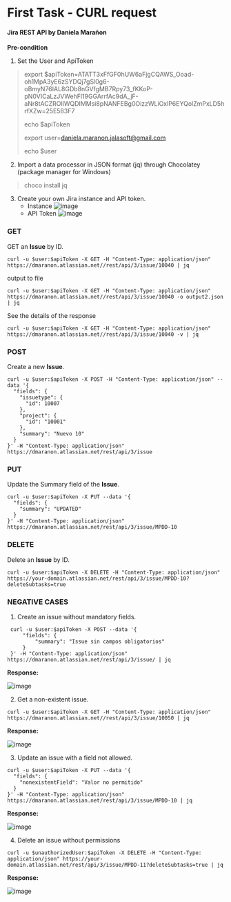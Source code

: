 # First Task - CURL request
#### Jira REST API by Daniela Marañon

**Pre-condition** 
1. Set the User and ApiToken
> export $apiToken=ATATT3xFfGF0hUW6aFjgCQAWS_Ooad-oh1MpA3yE6zSYDQj7gSl0g6-oBmyN76IAL8GDb8nGVfgMB7Rpy73_fKKoP-pN0VICaLzJVWehFl19GGArrfAc9dA_jF-aNr8tACZROIlWQDIMMsi8pNANFEBg0OizzWLiOxlP6EYQolZmPxLD5hrfXZw=25E583F7
>
> echo $apiToken
> 
> export user=daniela.maranon.jalasoft@gmail.com
>
> echo $user

2. Import a data processor in JSON format (jq) through Chocolatey (package manager for Windows)
> choco install jq

3. Create your own Jira instance and API token.
   * Instance
![image](https://github.com/user-attachments/assets/b1250de3-6f1e-42bf-ac49-dc0039232ca2)
   * API Token
![image](https://github.com/user-attachments/assets/b55e8ed1-dbd6-4f31-9543-7bec9295891c)


### **GET**

GET an **Issue** by ID.

```shell
curl -u $user:$apiToken -X GET -H "Content-Type: application/json" https://dmaranon.atlassian.net//rest/api/3/issue/10040 | jq
```
output to file
```shell
curl -u $user:$apiToken -X GET -H "Content-Type: application/json" https://dmaranon.atlassian.net//rest/api/3/issue/10040 -o output2.json | jq
```
See the details of the response
```shell
curl -u $user:$apiToken -X GET -H "Content-Type: application/json" https://dmaranon.atlassian.net//rest/api/3/issue/10040 -v | jq
```

### **POST**

Create a new **Issue**.
```shell
curl -u $user:$apiToken -X POST -H "Content-Type: application/json" --data '{
  "fields": {
    "issuetype": {
      "id": 10007
    },
    "project": {
      "id": "10001"
    },
    "summary": "Nuevo 10"
  }
}' -H "Content-Type: application/json" https://dmaranon.atlassian.net/rest/api/3/issue
```

### **PUT**

Update the Summary field of the **Issue**.
```shell
curl -u $user:$apiToken -X PUT --data '{
  "fields": {
    "summary": "UPDATED"
  }
}' -H "Content-Type: application/json" https://dmaranon.atlassian.net/rest/api/3/issue/MPDD-10
```

### **DELETE**

Delete an **Issue** by ID.

```shell
curl -u $user:$apiToken -X DELETE -H "Content-Type: application/json" https://your-domain.atlassian.net/rest/api/3/issue/MPDD-10?deleteSubtasks=true
```

### **NEGATIVE CASES**
1. Create an issue without mandatory fields.

```shell
 curl -u $user:$apiToken -X POST --data '{
     "fields": {
         "summary": "Issue sin campos obligatorios"
     }
 }' -H "Content-Type: application/json" https://dmaranon.atlassian.net/rest/api/3/issue/ | jq
```
**Response:**

![image](https://github.com/user-attachments/assets/2b07a8c2-c63e-4a77-8035-2c2b17421050)

2. Get a non-existent issue. 
```shell
curl -u $user:$apiToken -X GET -H "Content-Type: application/json" https://dmaranon.atlassian.net//rest/api/3/issue/10050 | jq
```
**Response:**

![image](https://github.com/user-attachments/assets/66d4333e-acfd-477e-a703-3699f2d7f498)

3. Update an issue with a field not allowed.
```shell
curl -u $user:$apiToken -X PUT --data '{
  "fields": {
    "nonexistentField": "Valor no permitido"
  }
}' -H "Content-Type: application/json" https://dmaranon.atlassian.net/rest/api/3/issue/MPDD-10 | jq
```
**Response:**

![image](https://github.com/user-attachments/assets/e55ecaf3-409e-46e5-b90b-cf2a3d1c2a02)


4.  Delete an issue without permissions
```shell
curl -u $unauthorizedUser:$apiToken -X DELETE -H "Content-Type: application/json" https://your-domain.atlassian.net/rest/api/3/issue/MPDD-11?deleteSubtasks=true | jq
```
**Response:**

![image](https://github.com/user-attachments/assets/2847fb9b-81b1-4987-8e88-b875cbef4576)
